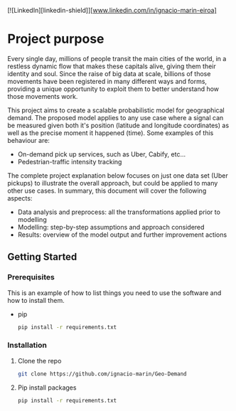 [![LinkedIn][linkedin-shield]][www.linkedin.com/in/ignacio-marin-eiroa]


# Project purpose

Every single day, millions of people transit the main cities of the world, in a restless dynamic flow that makes these capitals alive, giving them their identity and soul. Since the raise of big data at scale, billions of those movements have been registered in many different ways and forms, providing a unique opportunity to exploit them to better understand how those movements work.

This project aims to create a scalable probabilistic model for geographical demand. The proposed model applies to any use case where a signal can be measured given both it's position (latitude and longitude coordinates) as well as the precise moment it happened (time). Some examples of this behaviour are:

- On-demand pick up services, such as Uber, Cabify, etc...
- Pedestrian-traffic intensity tracking

The complete project explanation below focuses on just one data set (Uber pickups) to illustrate the overall approach, but could be applied to many other use cases. In summary, this document will cover the following aspects:

- Data analysis and preprocess: all the transformations applied prior to modelling
- Modelling: step-by-step assumptions and approach considered
- Results: overview of the model output and further improvement actions
<!-- ABOUT THE PROJECT -->


<!-- GETTING STARTED -->
## Getting Started
### Prerequisites

This is an example of how to list things you need to use the software and how to install them.
* pip
  ```sh
  pip install -r requirements.txt
  ```

### Installation

1. Clone the repo
   ```sh
   git clone https://github.com/ignacio-marin/Geo-Demand
   ```
2. Pip install packages
   ```sh
   pip install -r requirements.txt
   ```
